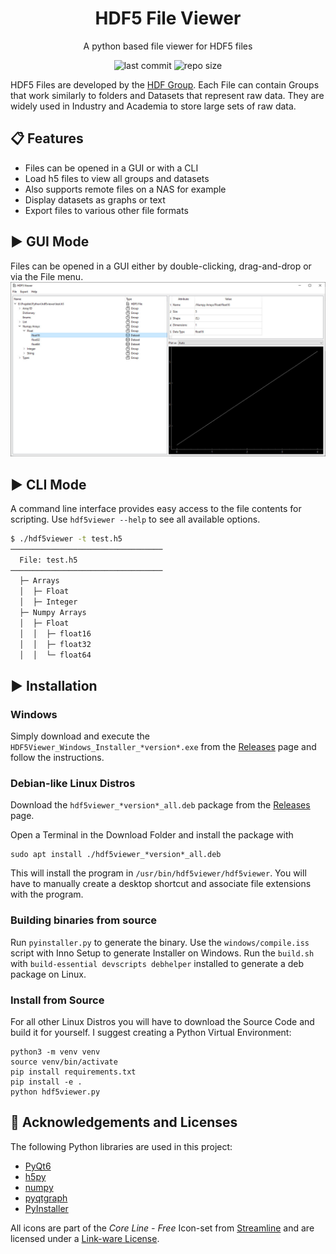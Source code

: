 <div align="center">

# HDF5 File Viewer
A python based file viewer for HDF5 files

![last commit](https://img.shields.io/github/last-commit/loenard97/hdf5-viewer?&style=for-the-badge&logo=github&color=3776AB)
![repo size](https://img.shields.io/github/repo-size/loenard97/hdf5-viewer?&style=for-the-badge&logo=github&color=3776AB)

</div>


HDF5 Files are developed by the [HDF Group](https://www.hdfgroup.org/solutions/hdf5/).
Each File can contain Groups that work similarly to folders and Datasets that represent raw data.
They are widely used in Industry and Academia to store large sets of raw data.


## 📋 Features
 - Files can be opened in a GUI or with a CLI
 - Load h5 files to view all groups and datasets
 - Also supports remote files on a NAS for example
 - Display datasets as graphs or text
 - Export files to various other file formats


## ▶️ GUI Mode
Files can be opened in a GUI either by double-clicking, drag-and-drop or via the File menu.
![Screenshot](src/hdf5viewer/img/screenshot.jpg)


## ▶️ CLI Mode
A command line interface provides easy access to the file contents for scripting.
Use `hdf5viewer --help` to see all available options.

```sh
$ ./hdf5viewer -t test.h5
──────────────────────────────────
  File: test.h5
──────────────────────────────────
  ├─ Arrays
  │  ├─ Float
  │  ├─ Integer
  ├─ Numpy Arrays
  │  ├─ Float
  │  │  ├─ float16
  │  │  ├─ float32
  │  │  └─ float64
```


## ▶️ Installation
### Windows
Simply download and execute the `HDF5Viewer_Windows_Installer_*version*.exe` 
from the [Releases](https://github.com/loenard97/hdf5-viewer/releases) page 
and follow the instructions.

### Debian-like Linux Distros
Download the `hdf5viewer_*version*_all.deb` package from the 
[Releases](https://github.com/loenard97/hdf5-viewer/releases) page.

Open a Terminal in the Download Folder and install the package with
```commandline
sudo apt install ./hdf5viewer_*version*_all.deb
```
This will install the program in `/usr/bin/hdf5viewer/hdf5viewer`.
You will have to manually create a desktop shortcut and associate file extensions with the program.


### Building binaries from source
Run `pyinstaller.py` to generate the binary.
Use the `windows/compile.iss` script with Inno Setup to generate Installer on Windows.
Run the `build.sh` with `build-essential devscripts debhelper` installed to generate a deb package on Linux.


### Install from Source
For all other Linux Distros you will have to download the Source Code and build it for yourself.
I suggest creating a Python Virtual Environment:
```commandline
python3 -m venv venv
source venv/bin/activate
pip install requirements.txt
pip install -e .
python hdf5viewer.py
```

## 🔗 Acknowledgements and Licenses
The following Python libraries are used in this project:
 - [PyQt6](https://riverbankcomputing.com/commercial/pyqt)
 - [h5py](https://docs.h5py.org/en/stable/licenses.html)
 - [numpy](https://numpy.org/doc/stable/license.html)
 - [pyqtgraph](https://www.pyqtgraph.org/)
 - [PyInstaller](https://pyinstaller.org/en/stable/license.html)

All icons are part of the *Core Line - Free* Icon-set from [Streamline](https://www.streamlinehq.com/)
and are licensed under a [Link-ware License](https://www.streamlinehq.com/license-freeLinkware).
